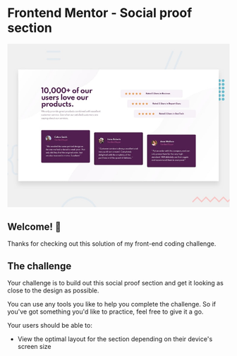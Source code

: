 # Frontend Mentor - Social proof section

![Design preview for the Social proof section coding challenge](./design/desktop-preview.jpg)

## Welcome! 👋

Thanks for checking out this solution of my front-end coding challenge.


## The challenge

Your challenge is to build out this social proof section and get it looking as close to the design as possible.

You can use any tools you like to help you complete the challenge. So if you've got something you'd like to practice, feel free to give it a go.

Your users should be able to:

- View the optimal layout for the section depending on their device's screen size
